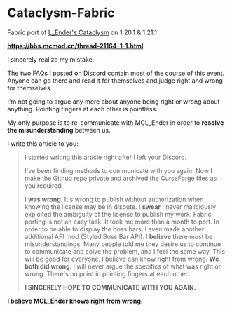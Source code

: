 # Cataclysm-Fabric

Fabric port of [L_Ender's Cataclysm](https://github.com/lender544/new1.20.1) on 1.20.1 & 1.21.1



**https://bbs.mcmod.cn/thread-21164-1-1.html**

I sincerely realize my mistake.

The two FAQs I posted on Discord contain most of the course of this event. Anyone can go there and read it for themselves and judge right and wrong for themselves.

I'm not going to argue any more about anyone being right or wrong about anything. Pointing fingers at each other is pointless.

My only purpose is to re-communicate with MCL_Ender in order to **resolve the misunderstanding** between us.



I write this article to you:

> I started writing this article right after I left your Discord.
>
> I've been finding methods to communicate with you again. Now I make the Github repo private and archived the CurseForge files as you required.
>
> I **was wrong**. It's wrong to publish without authorization when knowing the license may be in dispute.
> I **swear** I never maliciously exploited the ambiguity of the license to publish my work.
> Fabric porting is not an easy task. It took me more than a month to port. In order to be able to display the boss bars, I even made another additional API mod (Styled Boss Bar API).
> I **believe** there must be misunderstandings.
> Many people told me they desire us to continue to communicate and solve the problem, and I feel the same way. This will be good for everyone.
> I believe can know right from wrong.
> **We both did wrong**. I will never argue the specifics of what was right or wrong. There's no point in pointing fingers at each other.
>
> **I SINCERELY HOPE TO COMMUNICATE WITH YOU AGAIN.**



**I believe MCL_Ender knows right from wrong.**

